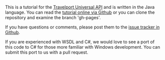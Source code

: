 This is a tutorial for the [Travelport Universal API](http://developer.travelport.com/app/developer-network/universal-api) and is written in the Java language.  You can read the [tutorial online via Github](http://travelport.github.com/travelport-uapi-tutorial/) or you can clone the repository and examine the branch 'gh-pages'.

If you have questions or comments, please post them to the [issue tracker in Github](https://github.com/iansmith/travelport-uapi-tutorial/issues).

If you are experienced with WSDL and C#, we would love to see a port of this code to C# for those more familiar with Windows development.   You can submit this port to us with a pull request.



